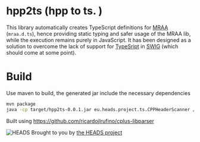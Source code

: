 hpp2ts (hpp to ts. )
========

This library automatically creates TypeScript definitions for [MRAA](https://github.com/intel-iot-devkit/mraa) (`mraa.d.ts`), hence providing static typing and safer usage of the MRAA lib, while the execution remains purely in JavaScript. It has been designed as a solution to overcome the lack of support for [TypeSript](https://github.com/Microsoft/TypeScript) in [SWIG](https://github.com/swig/swig) (which should come at some point). 


Build
====

Use maven to build, the generated jar include the necessary dependencies  
```bash
mvn package
java -cp target/hpp2ts-0.0.1.jar eu.heads.project.ts.CPPHeaderScanner /home/barais/git/mraa/api/mraa/ mraa.d.ts #mraa_api_folder destfile.d.ts
```

Built using https://github.com/ricardojlrufino/cplus-libparser

![HEADS](http://heads-project.eu/sites/default/files/heads_large.png)
Brought to you by [the HEADS project](http://heads-project.eu)


